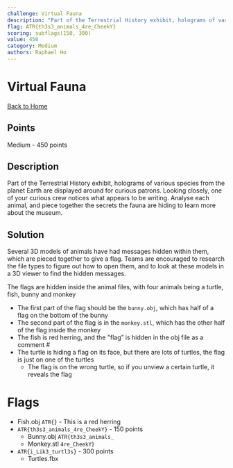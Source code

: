```yaml
---
challenge: Virtual Fauna
description: "Part of the Terrestrial History exhibit, holograms of various species from the planet Earth are displayed around for curious patrons. Looking closely, one of your curious crew notices what appears to be writing. Analyse each animal, and piece together the secrets the fauna are hiding to learn more about the museum."
flag: ATR{th3s3_animals_4re_CheekY}
scoring: subflags(150, 300)
value: 450
category: Medium
authors: Raphael Ho
---
```


# Virtual Fauna

[Back to Home](../../README.md)

## Points

Medium - 450 points

## Description

Part of the Terrestrial History exhibit, holograms of various species from the planet Earth are displayed around for curious patrons. Looking closely, one of your curious crew notices what appears to be writing. Analyse each animal, and piece together the secrets the fauna are hiding to learn more about the museum.

## Solution

Several 3D models of animals have had messages hidden within them, which are pieced together to give a flag. Teams are encouraged to research the file types to figure out how to open them, and to look at these models in a 3D viewer to find the hidden messages.

The flags are hidden inside the animal files, with four animals being a turtle, fish, bunny and monkey
- The first part of the flag should be the `bunny.obj`, which has half of a flag on the bottom of the bunny
- The second part of the flag is in the `monkey.stl`, which has the other half of the flag inside the monkey
- The fish is red herring, and the "flag” is hidden in the obj file as a comment #
- The turtle is hiding a flag on its face, but there are lots of turtles, the flag is just on one of the turtles
  - The flag is on the wrong turtle, so if you unview a certain turtle, it reveals the flag

# Flags
- Fish.obj `ATR{}` - This is a red herring
- `ATR{th3s3_animals_4re_CheekY}` - 150 points
  - Bunny.obj `ATR{th3s3_animals_`
  - Monkey.stl `4re_CheekY}`
- `ATR{i_Lik3_turtl3s}` - 300 points
  - Turtles.fbx
